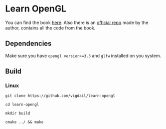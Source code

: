 # Learn OpenGL

You can find the book [here](https://learnopengl.com/).
Also there is an [official repo](https://github.com/JoeyDeVries/LearnOpenGL) made by the author, contains all the code from the book.

## Dependencies

Make sure you have ```opengl version>=3.3``` and ```glfw``` installed on you system.

## Build
### Linux
```git clone https://github.com/vigdail/learn-opengl```

```cd learn-opengl```

```mkdir build```

```cmake ../ && make```